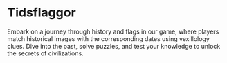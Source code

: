 # Tidsflaggor

Embark on a journey through history and flags in our game, where players match historical images with the corresponding
dates using vexillology clues. Dive into the past, solve puzzles, and test your knowledge to unlock the secrets of
civilizations.